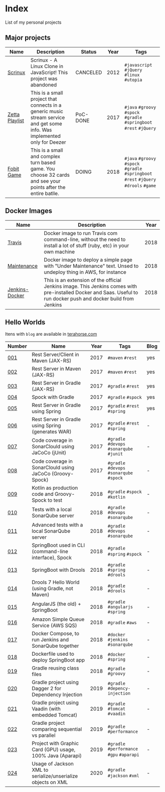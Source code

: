 # Index
List of my personal projects

## Major projects

| Name                                                          | Description                                                                                                                   | Status    | Year      | Tags                                                                                      |
| ---                                                           | ---                                                                                                                           | ---       | ---       | ---                                                                                       |
| [Scrinux](https://github.com/topera/scrinux)                  | Scrinux - A Linux Clone in JavaScript! This project was abandoned                                                             | CANCELED  | 2012      | `#javascript` `#jQuery` `#linux` `#utopia`                                                |
| [Zetta Playlist](https://github.com/topera/zetta-playlist)    | This is a small project that connects in a generic music stream service and get some info. Was implemented only for Deezer    | PoC-DONE  | 2017      | `#java` `#groovy` `#spock` `#gradle` `#springboot` `#rest` `#jQuery`                      |
| [Fobit Game](https://github.com/terahorse/fobit)              | This is a small and complex turn based game. You choose 32 cards and see your points after the entire batlle.                 | DOING     | 2018      | `#java` `#groovy` `#spock` `#gradle` `#springboot` `#rest` `#jQuery` `#drools` `#game`    |

## Docker Images

| Name                                              | Description                                                                                                               | Year |
| ---                                               | ---                                                                                                                       | ---  |
| [Travis](https://github.com/topera/docker-travis) | Docker image to run Travis com command-line, without the need to install a lot of stuff (ruby, etc) in your own machine    | 2018 |
| [Maintenance](https://github.com/terahorse/docker-maintenance) | Docker image to deploy a simple page with "Under Maintenance" text. Unsed to undeploy thing in AWS, for instance | 2018 |
| [Jenkins-Docker](https://github.com/terahorse/docker-jenkins) | This is an extension of the official Jenkins image. This Jenkins comes with pre-installed Docker and Saas. Useful to run docker push and docker build from Jenkins| 2018 |


## Hello Worlds

Itens with `blog` are available in [terahorse.com](http://terahorse.com)

| Number                                                                | Name                                                          | Year  | Tags                                      | Blog |
| ---                                                                   | ---                                                           | ---   | ---                                       | ---  |
| [001](https://github.com/topera/maven-rest-client-server-jaxrs)       | Rest Server/Client in Maven (JAX-RS)                          | 2017  | `#maven` `#rest`                          | yes  |
| [002](https://github.com/topera/maven-rest-server-jaxrs)              | Rest Server in Maven (JAX-RS)                                 | 2017  | `#maven` `#rest`                          | yes  |
| [003](https://github.com/topera/gradle-rest-server-jaxrs)             | Rest Server in Gradle (JAX-RS)                                | 2017  | `#gradle` `#rest`                         | yes  |
| [004](https://github.com/topera/gradle-spock)                         | Spock with Gradle                                             | 2017  | `#gradle` `#spock`                        | yes  |
| [005](https://github.com/topera/gradle-rest-server-spring)            | Rest Server in Gradle using Spring                            | 2017  | `#gradle` `#rest` `#spring`               | yes  |
| [006](https://github.com/topera/gradle-rest-server-spring-war)        | Rest Server in Gradle using Spring (generates WAR)            | 2017  | `#gradle` `#rest` `#spring`               | -    |
| [007](https://github.com/topera/gradle-jacoco-sonar)                  | Code coverage in SonarClould using JaCoCo (jUnit)             | 2017  | `#gradle` `#devops` `#sonarqube` `#junit` | -    |
| [008](https://github.com/topera/gradle-jacoco-sonar-spock)            | Code coverage in SonarClould using JaCoCo (Groovy-Spock)      | 2017  | `#gradle` `#devops` `#sonarqube` `#spock` | -    |
| [009](https://github.com/topera/gradle-spock-kotlin)                  | Kotlin as production code and Groovy-Spock to test            | 2018  | `#gradle` `#spock` `#kotlin`              | -    |
| [010](https://github.com/topera/gradle-sonar-local)                   | Tests with a local SonarQube server                           | 2018  | `#gradle` `#devops` `#sonarqube`          | -    |
| [011](https://github.com/topera/gradle-sonar-local-advanced)          | Advanced tests with a local SonarQube server                  | 2018  | `#gradle` `#devops` `#sonarqube`          | -    |
| [012](https://github.com/topera/gradle-springboot-cli)                | SpringBoot used in CLI (command-line interface), Spock        | 2018  | `#gradle` `#spring` `#spock`              | -    |
| [013](https://github.com/topera/gradle-drools-spring)                 | SpringBoot with Drools                                        | 2018  | `#gradle` `#spring` `#drools`             | -    |
| [014](https://github.com/topera/gradle-drools)                        | Drools 7 Hello World (using Gradle, not Maven)                | 2018  | `#gradle` `#drools`                       | -    |
| [015](https://github.com/topera/gradle-springboot-angularjs)          | AngularJS (the old) + SpringBoot                              | 2018  | `#gradle` `#angularjs` `#spring`          | -    |
| [016](https://github.com/topera/gradle-aws-sqs)                       | Amazon Simple Queue Service (AWS SQS)                         | 2018  | `#gradle` `#aws`                          | -    |
| [017](https://github.com/topera/docker-compose)                       | Docker Compose, to run Jenkins and SonarQube together         | 2018  | `#docker` `#jenkins` `#sonarqube`         | -    |
| [018](https://github.com/topera/dockerfile-for-springboot)            | Dockerfile used to deploy SpringBoot app                      | 2018  | `#docker` `#spring`                       | -    |
| [019](https://github.com/topera/gradle-reusing-code)                  | Gradle reusing class files                                    | 2018  | `#gradle` `#groovy`                       | -    |
| [020](https://github.com/topera/gradle-dagger-poc)                    | Gradle project using Dagger 2 for Dependency Injection        | 2019  | `#gradle` `#depency-injection`            | -    |
| [021](https://github.com/topera/gradle-vaadin)                        | Gradle project using Vaadin (with embedded Tomcat)            | 2019  | `#gradle` `#tomcat` `#vaadin`             | -    |
| [022](https://github.com/topera/gradle-parallel)                      | Gradle project comparing sequential vs parallel               | 2019  | `#gradle` `#performance`                  | -    |
| [023](https://github.com/topera/gradle-gpu)                           | Project with Graphic Card (GPU) usage, 100% Java (Aparapi)    | 2019  | `#gradle` `#performance` `#gpu` `#aparapi`| -    |
| [024](https://github.com/topera/gradle-jersey-xml)                    | Usage of Jackson XML to serialize/unserialize objects on XML  | 2020  | `#gradle` `#jackson` `#xml`               | -    |

